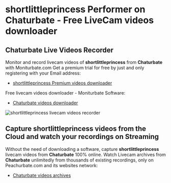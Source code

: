 # shortlittleprincess Performer on Chaturbate - Free LiveCam videos downloader

## Chaturbate Live Videos Recorder

Monitor and record livecam videos of **shortlittleprincess** from **Chaturbate** with Moniturbate.com
Get a premium trial for free by just and only registering with your Email address:
* [shortlittleprincess Premium videos downloader](https://moniturbate.com/request-demo-licence-key.html)

Free livecam videos downloader - Moniturbate Software:
* [Chaturbate videos downloader](https://moniturbate.com/moniturbate-download-software.html)

![shortlittleprincess livecam videos recorder](https://peachurnet.com/templates/moniturbate-software.png)


## Capture shortlittleprincess videos from the Cloud and watch your recordings on Streaming

Without the need of downloading a software, capture **shortlittleprincess** livecam videos from **Chaturbate** 100% online.
Watch Livecam archives from **Chaturbate** unlimitedly from thousands of existing recordings, only on Peachurbate.com and its websites network:
* [Chaturbate videos archives](https://peachurnet.com/)